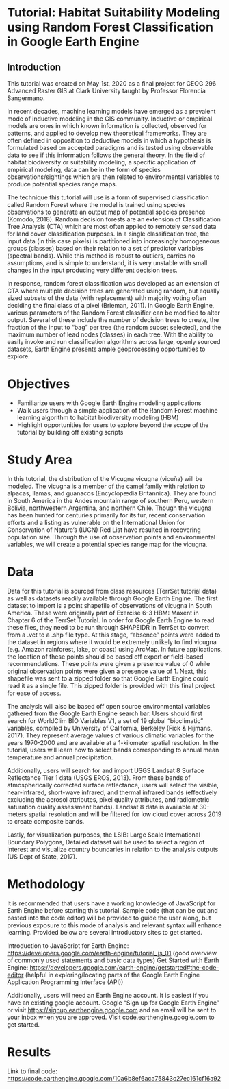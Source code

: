 # Tutorial: Habitat Suitability Modeling using Random Forest Classification in Google Earth Engine

## Introduction

This tutorial was created on May 1st, 2020 as a final project for GEOG 296 Advanced Raster GIS at Clark University taught by Professor Florencia Sangermano. 

In recent decades, machine learning models have emerged as a prevalent mode of inductive modeling in the GIS community. Inductive or empirical models are ones in which known information is collected, observed for patterns, and applied to develop new theoretical frameworks. They are often defined in opposition to deductive models in which a hypothesis is formulated based on accepted paradigms and is tested using observable data to see if this information follows the general theory. In the field of habitat biodiversity or suitability modeling, a specific application of empirical modeling, data can be in the form of species observations/sightings which are then related to environmental variables to produce potential species range maps. 

The technique this tutorial will use is a form of supervised classification called Random Forest where the model is trained using species observations to generate an output map of potential species presence (Komodo, 2018). Random decision forests are an extension of Classification Tree Analysis (CTA) which are most often applied to remotely sensed data for land cover classification purposes. In a single classification tree, the input data (in this case pixels) is partitioned into increasingly homogeneous groups (classes) based on their relation to a set of predictor variables (spectral bands). While this method is robust to outliers, carries no assumptions, and is simple to understand, it is very unstable with small changes in the input producing very different decision trees. 

In response, random forest classification was developed as an extension of CTA where multiple decision trees are generated using random, but equally sized subsets of the data (with replacement) with majority voting often deciding the final class of a pixel (Brieman, 2011). In Google Earth Engine, various parameters of the Random Forest classifier can be modified to alter output. Several of these include the number of decision trees to create, the fraction of the input to “bag” per tree (the random subset selected), and the maximum number of lead nodes (classes) in each tree. With the ability to easily invoke and run classification algorithms across large, openly sourced datasets, Earth Engine presents ample geoprocessing opportunities to explore. 

# Objectives

-	Familiarize users with Google Earth Engine modeling applications
-	Walk users through a simple application of the Random Forest machine learning algorithm to habitat biodiversity modeling (HBM)
-	Highlight opportunities for users to explore beyond the scope of the tutorial by building off existing scripts

# Study Area

In this tutorial, the distribution of the Vicugna vicugna (vicuña) will be modeled.  The vicugna is a member of the camel family with relation to alpacas, llamas, and guanacos (Encyclopædia Britannica). They are found in South America in the Andes mountain range of southern Peru, western Bolivia, northwestern Argentina, and northern Chile. Though the vicugna has been hunted for centuries primarily for its fur, recent conservation efforts and a listing as vulnerable on the International Union for Conservation of Nature’s (IUCN) Red List have resulted in recovering population size. Through the use of observation points and environmental variables, we will create a potential species range map for the vicugna. 

# Data

Data for this tutorial is sourced from class resources (TerrSet tutorial data) as well as datasets readily available through Google Earth Engine. The first dataset to import is a point shapefile of observations of vicugna in South America. These were originally part of Exercise 6-3 HBM: Maxent in Chapter 6 of the TerrSet Tutorial. In order for Google Earth Engine to read these files, they need to be run through SHAPEIDR in TerrSet to convert from a .vct to a .shp file type. At this stage, “absence” points were added to the dataset in regions where it would be extremely unlikely to find vicugna (e.g. Amazon rainforest, lake, or coast) using ArcMap. In future applications, the location of these points should be based off expert or field-based recommendations. These points were given a presence value of 0 while original observation points were given a presence value of 1. Next, this shapefile was sent to a zipped folder so that Google Earth Engine could read it as a single file. This zipped folder is provided with this final project for ease of access. 

The analysis will also be based off open source environmental variables gathered from the Google Earth Engine search bar. Users should first search for WorldClim BIO Variables V1, a set of 19 global “bioclimatic” variables, compiled by University of California, Berkeley (Fick & Hijmans, 2017). They represent average values of various climatic variables for the years 1970-2000 and are available at a 1-kilometer spatial resolution. In the tutorial, users will learn how to select bands corresponding to annual mean temperature and annual precipitation. 

Additionally, users will search for and import USGS Landsat 8 Surface Reflectance Tier 1 data (USGS EROS, 2013). From these bands of atmospherically corrected surface reflectance, users will select the visible, near-infrared, short-wave infrared, and thermal infrared bands (effectively excluding the aerosol attributes, pixel quality attributes, and radiometric saturation quality assessment bands). Landsat 8 data is available at 30-meters spatial resolution and will be filtered for low cloud cover across 2019 to create composite bands.

Lastly, for visualization purposes, the LSIB: Large Scale International Boundary Polygons, Detailed dataset will be used to select a region of interest and visualize country boundaries in relation to the analysis outputs (US Dept of State, 2017). 

# Methodology

It is recommended that users have a working knowledge of JavaScript for Earth Engine before starting this tutorial. Sample code (that can be cut and pasted into the code editor) will be provided to guide the user along, but previous exposure to this mode of analysis and relevant syntax will enhance learning. Provided below are several introductory sites to get started.

Introduction to JavaScript for Earth Engine: https://developers.google.com/earth-engine/tutorial_js_01
(good overview of commonly used statements and basic data types)
Get Started with Earth Engine: https://developers.google.com/earth-engine/getstarted#the-code-editor
(helpful in exploring/locating parts of the Google Earth Engine Application Programming Interface (API))

Additionally, users will need an Earth Engine account. It is easiest if you have an existing google account. Google “Sign up for Google Earth Engine” or visit https://signup.earthengine.google.com and an email will be sent to your inbox when you are approved. Visit code.earthengine.google.com to get started. 

# Results

Link to final code: https://code.earthengine.google.com/10a6b8ef6aca75843c27ec161cf16a92
